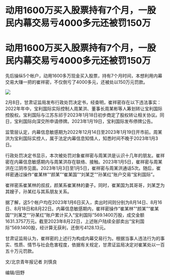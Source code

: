 # 动用1600万买入股票持有7个月，一股民内幕交易亏4000多元还被罚150万

# 动用1600万买入股票持有7个月，一股民内幕交易亏4000多元还被罚150万

先后操纵5个帐户，动用1600多万现金买入股票，持有7个月时间，本想利用内幕交易大赚一把的崔祥密，不仅倒亏了4000多元，还被处以150万元罚款。

![](https://inews.gtimg.com/om_bt/OTwNp6O05HBDJGtixGGwIPPMUmdHijbo7tS0Ho7H8VI0kAA/1000)

2月8日，甘肃证监局发布行政处罚决定书，经查明，崔祥密存在以下违法事实：2022年年中，宝利国际实际控制人周某洪、董事长周某彬等人筹划转让宝利国际控股权。宝利国际与江苏东祁于2023年1月18日初步商定了股权转让相关协议。同日，宝利国际向深交所申请停牌。2023年1月19日，宝利国际发布停牌公告。

监管层认定，内幕信息敏感期为2022年12月14日至2023年1月19日开市前。周某洪为宝利国际实控人，属于法定内幕信息知情人，知悉时间不晚于2023年1月3日。

行政处罚决定书显示，本次被处罚对象崔祥密与周某洪是认识十几年的朋友。崔祥密在内幕信息敏感期内与周某洪存在联络、接触。2023年1月5日，崔祥密与周某洪在江阴市见面。2023年1月3日至1月5日，崔祥密与周某洪通话5次。随后，崔祥密通过操作“崔某林”“颜某”“崔某国”“刘某芝”“孙某红”账户交易“宝利国际”。

崔祥密系崔某林的叔叔，颜某系崔某林的妻子。同时，崔某国为其哥哥，刘某芝为其嫂子，孙某红与其系朋友关系。

据了解，这5个帐户均在2023年1月6日买入，卖出时间则分别为8月14日、8月16日、8月18日和8月22日。内幕信息敏感期内，崔祥密操作“崔某林”“颜某”“崔某国”“刘某芝”“孙某红”账户累计买入“宝利国际”569.1400万股，成交金额1631.3757万元。截至2023年8月22日，上述账户陆续全部卖出“宝利国际”569.1400股，经计算无获利，还倒亏4128.13元。

甘肃证监局认为，崔祥密的上述行为构成内幕交易行为。根据当事人违法行为的事实、性质、情节与社会危害程度，依据有关规定，甘肃证监局决定对崔某处以一百五十万元罚款。

文/北京青年报记者 刘慎良

编辑/田野

